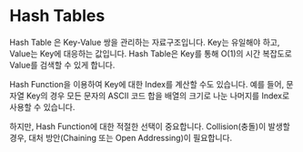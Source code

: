 # Hash Tables

Hash Table 은 Key-Value 쌍을 관리하는 자료구조입니다. Key는 유일해야 하고, Value는 Key에 대응하는 값입니다. Hash Table은 Key를 통해 O(1)의 시간 복잡도로 Value를 검색할 수 있게 합니다.

Hash Function을 이용하여 Key에 대한 Index를 계산할 수도 있습니다. 예를 들어, 문자열 Key의 경우 모든 문자의 ASCII 코드 합을 배열의 크기로 나눈 나머지를 Index로 사용할 수 있습니다.

하지만, Hash Function에 대한 적절한 선택이 중요합니다. Collision(충돌)이 발생할 경우, 대처 방안(Chaining 또는 Open Addressing)이 필요합니다.
